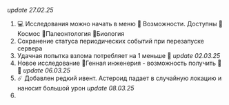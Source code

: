 *update 27.02.25*
1. 💻 Исследования можно начать в меню 🌟 Возможности. Доступны 🌌Космос 🦣Палеонтология 🦠Биология
2. Сохранение статуса периодических событий при перезапуске сервера
3. Удачная попытка взлома потребляет на 1 меньше 💪
*update 02.03.25*
1. Новое исследование 🧬Генная инженерия - возможность получить 🦕🦖
*update 06.03.25*
1. ☄️ Добавлен редкий ивент. Астероид падает в случайную локацию и наносит большой урон
*update 08.03.25*
1. 